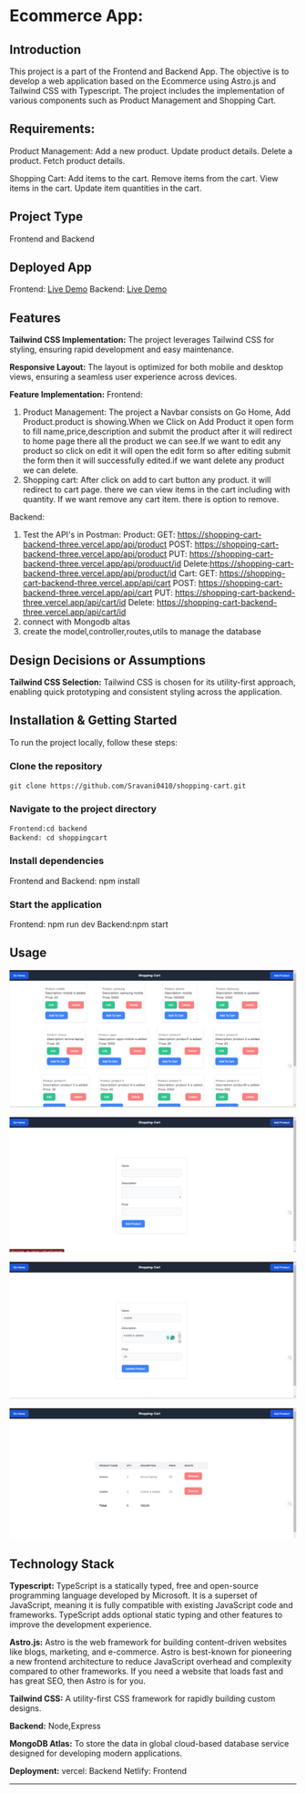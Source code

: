# Ecommerce App:

## Introduction
This project is a part of the Frontend and Backend App. The objective is to develop a web application based on the Ecommerce using Astro.js and Tailwind CSS with Typescript. The project includes the implementation of various components such as Product Management and Shopping Cart.

## Requirements:
  Product Management:
        Add a new product.
        Update product details.
        Delete a product.
        Fetch product details.

  Shopping Cart:
        Add items to the cart.
        Remove items from the cart.
        View items in the cart.
        Update item quantities in the cart.

## Project Type
Frontend and Backend

## Deployed App
Frontend: [Live Demo](https://master--tiny-starburst-71af45.netlify.app/)
Backend: [Live Demo](https://shopping-cart-backend-three.vercel.app/)


## Features
**Tailwind CSS Implementation:** The project leverages Tailwind CSS for styling, ensuring rapid development and easy maintenance.

**Responsive Layout:** The layout is optimized for both mobile and desktop views, ensuring a seamless user experience across devices.

**Feature Implementation:** 
Frontend:
1.  Product Management:
    The project a Navbar consists on Go Home, Add Product.product is showing.When we Click on Add Product it open form to fill name,price,description and submit the product after it will redirect to home page there all the product we can see.If we want to edit any product so click on edit it will open the edit form so after editing submit the form then it will successfully edited.if we want delete any product we can delete.
2.  Shopping cart:
     After click on add to cart button any product. it will redirect to cart page. there we can view items in the cart including with quantity. If we want remove any cart item. there is option to remove.

Backend:

1. Test the API's in Postman:
     Product: 
       GET: https://shopping-cart-backend-three.vercel.app/api/product
       POST: https://shopping-cart-backend-three.vercel.app/api/product
       PUT: https://shopping-cart-backend-three.vercel.app/api/produuct/id
       Delete:https://shopping-cart-backend-three.vercel.app/api/product/id
     Cart:
       GET: https://shopping-cart-backend-three.vercel.app/api/cart
       POST: https://shopping-cart-backend-three.vercel.app/api/cart
       PUT: https://shopping-cart-backend-three.vercel.app/api/cart/id
       Delete: https://shopping-cart-backend-three.vercel.app/api/cart/id
2. connect with Mongodb altas
3. create the model,controller,routes,utils to manage the database

    
## Design Decisions or Assumptions

**Tailwind CSS Selection:** Tailwind CSS is chosen for its utility-first approach, enabling quick prototyping and consistent styling across the application.

## Installation & Getting Started
To run the project locally, follow these steps:

### Clone the repository

    git clone https://github.com/Sravani0410/shopping-cart.git
    

### Navigate to the project directory

    Frontend:cd backend
    Backend: cd shoppingcart

### Install dependencies
 
   Frontend and Backend: npm install 


### Start the application

   Frontend: npm run dev
   Backend:npm start

## Usage

![Home Page](homeimg.png)

![Add Product Page](addimg.png)

![Edit Product Page](editimg.png)

![Cart Items Page](cartimg.png)


## Technology Stack

**Typescript:** TypeScript is a statically typed, free and open-source programming language developed by Microsoft. It is a superset of JavaScript, meaning it is fully compatible with existing JavaScript code and frameworks. TypeScript adds optional static typing and other features to improve the development experience.

**Astro.js:** Astro is the web framework for building content-driven websites like blogs, marketing, and e-commerce. Astro is best-known for pioneering a new frontend architecture to reduce JavaScript overhead and complexity compared to other frameworks. If you need a website that loads fast and has great SEO, then Astro is for you.

**Tailwind CSS:** A utility-first CSS framework for rapidly building custom designs.

**Backend:** Node,Express

**MongoDB Atlas:** To store the data in global cloud-based database service designed for developing modern applications.

**Deployment:** 
      vercel:  Backend
      Netlify: Frontend


---